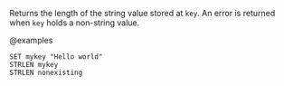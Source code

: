 Returns the length of the string value stored at `key`.
An error is returned when `key` holds a non-string value.

@examples

```cli
SET mykey "Hello world"
STRLEN mykey
STRLEN nonexisting
```
